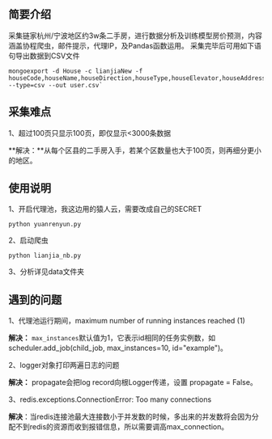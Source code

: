 ## 简要介绍
采集链家杭州/宁波地区约3w条二手房，进行数据分析及训练模型房价预测，内容涵盖协程爬虫，邮件提示，代理IP，及Pandas函数运用。
采集完毕后可用如下语句导出数据到CSV文件
```
mongoexport -d House -c lianjiaNew -f houseCode,houseName,houseDirection,houseType,houseElevator,houseAddress,houseDistrict,houseRegion,houseFloor,houseSize,houseStatus,houseUnitPrice,houseAllPrice,houseYear,Latitude,Longitude --type=csv --out user.csv`
```

## 采集难点
1、超过100页只显示100页，即仅显示<3000条数据

**解决：**从每个区县的二手房入手，若某个区数量也大于100页，则再细分更小的地区。

## 使用说明
1、开启代理池，我这边用的猿人云，需要改成自己的SECRET
```
python yuanrenyun.py
```
2、启动爬虫
```
python lianjia_nb.py
```
3、分析详见data文件夹

## 遇到的问题
1、代理池运行期间，maximum number of running instances reached (1)

**解决：** `max_instances`默认值为1，它表示id相同的任务实例数，如scheduler.add_job(child_job, max_instances=10, id="example")。

2、logger对象打印两遍日志的问题

**解决：** propagate会把log record向根Logger传递，设置 propagate = False。

3、redis.exceptions.ConnectionError: Too many connections 

**解决**：当redis连接池最大连接数小于并发数的时候，多出来的并发数将会因为分配不到redis的资源而收到报错信息，所以需要调高max_connection。


